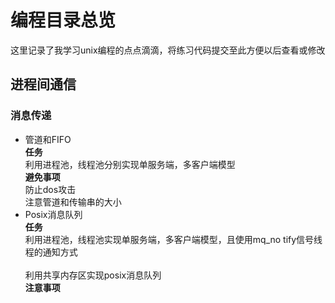 编程目录总览  
===========
这里记录了我学习unix编程的点点滴滴，将练习代码提交至此方便以后查看或修改  

## 进程间通信  
### 消息传递  
* 管道和FIFO  
    **任务**  
      利用进程池，线程池分别实现单服务端，多客户端模型  
    **避免事项**  
      防止dos攻击  
      注意管道和传输串的大小  
* Posix消息队列  
    **任务**  
      利用进程池，线程池实现单服务端，多客户端模型，且使用mq_no      tify信号线程的通知方式  
      \
      利用共享内存区实现posix消息队列  
    **注意事项**  
